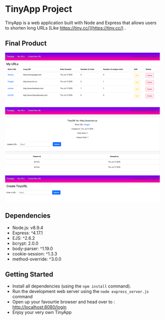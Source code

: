 # TinyApp Project

TinyApp is a web application built with Node and Express that allows users to shorten long URLs [Like https://tiny.cc/](https://tiny.cc/)
.

## Final Product

!["Screenshot of List of URLs"](https://github.com/t5krishn/tinyapp/blob/master/docs/urls_page.png?raw=true)
!["Screenshot of a Specific URL page"](https://github.com/t5krishn/tinyapp/blob/master/docs/specific_url_page.png?raw=true)
!["Screenshot of Create a URL page"](https://github.com/t5krishn/tinyapp/blob/master/docs/create_url_page.png?raw=true)

## Dependencies

- Node.js: v8.9.4
- Express: ^4.17.1
- EJS: ^2.6.2
- bcrypt: 2.0.0
- body-parser: ^1.19.0
- cookie-session: ^1.3.3
- method-override: ^3.0.0

## Getting Started

- Install all dependencies (using the `npm install` command).
- Run the development web server using the `node express_server.js` command
- Open up your favourtie browser and head over to : [http://localhost:8080/login](http://localhost:8080/)
- Enjoy your very own TinyApp
